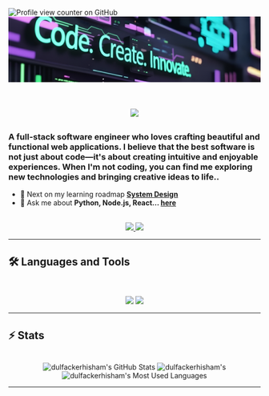 ![Profile view counter on GitHub](https://komarev.com/ghpvc/?username=dulfackerhisham&color=brightgreen&style=plastic&abbreviated=true&base=250)
<img src="https://github.com/dulfackerhisham/dulfackerhisham/blob/main/img/codePass.png" alt="Banner of a developer">

<h1 align="center">
    <img src="https://readme-typing-svg.herokuapp.com/?font=Inter&size=48&center=true&vCenter=true&width=500&height=70&color=F4320B&duration=4000&lines=Hi+There!+👋;+I'm+Hisham+Dulfacker!;" />
</h1>

### A full-stack software engineer who loves crafting beautiful and functional web applications. I believe that the best software is not just about code—it's about creating intuitive and enjoyable experiences. When I'm not coding, you can find me exploring new technologies and bringing creative ideas to life..

- 🌱 Next on my learning roadmap **[System Design](https://blog.bytebytego.com/p/free-system-design-pdf-158-pages)**
- 💬 Ask me about **Python, Node.js, React... [here](https://github.com/dulfackerhisham/dulfackerhisham/issues)**

<br>

<div align="center">
  <a href="https://mail.google.com/mail/?view=cm&fs=1&to=dulfackerhisham@gmail.com">
    <img src="https://img.shields.io/badge/Gmail-333333?style=for-the-badge&logo=gmail&logoColor=red" />
  </a>
  <a href="https://linkedin.com/in/hisham-dulfacker-90580a244" target="_blank">
    <img src="https://img.shields.io/badge/LinkedIn-0077B5?style=for-the-badge&logo=linkedin&logoColor=white" target="_blank" />
  </a>
</div>
<hr>

## 🛠️ Languages and Tools

<br>

<p align="center">
  <img src="https://skillicons.dev/icons?i=python,c,java,ts,nodejs,react,nextjs,mongodb,postgres,prisma" />
  <img src="https://skillicons.dev/icons?i=html,css,tailwind,js,redux,git,postman,figma,aws" />
</p>

<hr>

## ⚡️ Stats

<br>

<div align=center>
  <img width=390 src="https://github-readme-stats.vercel.app/api?username=dulfackerhisham&theme=transparent&count_private=true&show_icons=true&rank_icon=github&locale=en" alt="dulfackerhisham's GitHub Stats" />
  <img width=390 src="https://github-readme-streak-stats.herokuapp.com/?user=dulfackerhisham&theme=transparent&count_private=true&border_radius=10&locale=en" alt="dulfackerhisham's" />
  <img width=325 src="https://github-readme-stats.vercel.app/api/top-langs?username=dulfackerhisham&theme=transparent&layout=donut&hide=css&langs_count=8&border_radius=10&show_icons=true&locale=en" alt="dulfackerhisham's Most Used Languages" />
</div>

<hr>

